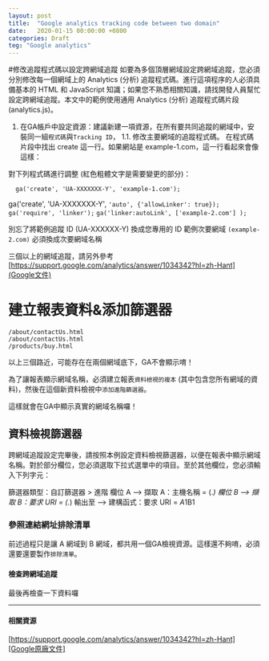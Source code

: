 ```yaml
---
layout: post
title:  "Google analytics tracking code between two domain"
date:   2020-01-15 00:00:00 +0800
categories: Draft
teg: "Google analytics"
---
```


#修改追蹤程式碼以設定跨網域追蹤
如要為多個頂層網域設定跨網域追蹤，您必須分別修改每一個網域上的 Analytics (分析) 追蹤程式碼。進行這項程序的人必須具備基本的 HTML 和 JavaScript 知識；如果您不熟悉相關知識，請找開發人員幫忙設定跨網域追蹤。本文中的範例使用通用 Analytics (分析) 追蹤程式碼片段 (analytics.js)。


1. 在GA帳戶中設定資源：建議新建一項資源，在所有要共同追蹤的網域中，安裝同一組`程式碼`與`Tracking ID`，
1.1. 修改主要網域的追蹤程式碼。
在程式碼片段中找出 create 這一行。如果網站是 example-1.com，這一行看起來會像這樣：


對下列程式碼進行調整 (紅色粗體文字是需要變更的部分)： 
```
  ga('create', 'UA-XXXXXXX-Y', 'example-1.com');

```
  ga('create', 'UA-XXXXXXX-Y', `'auto', {'allowLinker': true});`
  `ga('require', 'linker');`
  `ga('linker:autoLink', ['example-2.com'] );`

別忘了將範例追蹤 ID (UA-XXXXXX-Y) 換成您專用的 ID
範例次要網域 `(example-2.com)` 必須換成次要網域名稱

三個以上的網域追蹤，請另外參考[https://support.google.com/analytics/answer/1034342?hl=zh-Hant](Google文件)

# 建立報表資料&添加篩選器
```
/about/contactUs.html
/about/contactUs.html
/products/buy.html
```

以上三個路近，可能存在在兩個網域底下，GA不會顯示唷！

為了讓報表顯示網域名稱，必須建立報表`資料檢視的複本` (其中包含您所有網域的資料)，然後在這個新資料檢視中`添加進階篩選器`。

這樣就會在GA中顯示真實的網域名稱囉！


## 資料檢視篩選器
跨網域追蹤設定完畢後，請按照本例設定資料檢視篩選器，以便在報表中顯示網域名稱。對於部分欄位，您必須選取下拉式選單中的項目。至於其他欄位，您必須輸入下列字元：

篩選器類型：自訂篩選器 > 進階
欄位 A --> 擷取 A：主機名稱 = (.*)
欄位 B --> 擷取 B：要求 URI = (.*)
輸出至 --> 建構函式：要求 URI = $A1$B1

### 參照連結網址排除清單
前述過程只是讓 A 網域到 B 網域，都共用一個GA檢視資源。這樣還不夠唷，必須還要還要製作`排除清單`。


#### 檢查跨網域追蹤
最後再檢查一下資料囉

---

#### 相關資源
[https://support.google.com/analytics/answer/1034342?hl=zh-Hant][Google原廠文件]

